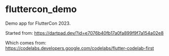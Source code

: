 # fluttercon_demo

Demo app for FlutterCon 2023.

Started from:
https://dartpad.dev/?id=e7076b40fb17a0fa899f9f7a154a02e8

Which comes from:
https://codelabs.developers.google.com/codelabs/flutter-codelab-first
